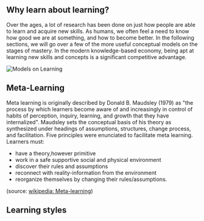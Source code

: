 ## Why learn about learning?

Over the ages, a lot of research has been done on just how people are able to learn and acquire new skills. As humans, we often feel a need to know how good we are at something, and how to become better. In the following sections, we will go over a few of the more useful conceptual models on the stages of mastery.
In the modern knowledge-based economy, being apt at learning new skills and concepts is a significant competitive advantage.

![Models on Learning](./learning_models.jpg)

## Meta-Learning

Meta learning is originally described by Donald B. Maudsley (1979) as "the process by which learners become aware of and increasingly in control of habits of perception, inquiry, learning, and growth that they have internalized". Maudsley sets the conceptual basis of his theory as synthesized under headings of assumptions, structures, change process, and facilitation. Five principles were enunciated to facilitate meta learning. Learners must:

- have a theory,however primitive
- work in a safe supportive social and physical environment
- discover their rules and assumptions
- reconnect with reality-information from the environment
- reorganize themselves by changing their rules/assumptions.

(source: [wikipedia: Meta-learning](https://en.wikipedia.org/wiki/Meta_learning))

## Learning styles
